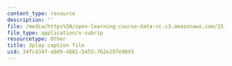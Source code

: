 ```yaml
---
content_type: resource
description: ''
file: /media/https%3A/open-learning-course-data-rc.s3.amazonaws.com/15-071-the-analytics-edge-spring-2017/34fc434fa0d946815455762e297e9893_SSzcvj2biAQ.srt
file_type: application/x-subrip
resourcetype: Other
title: 3play caption file
uid: 34fc434f-a0d9-4681-5455-762e297e9893
---
```

